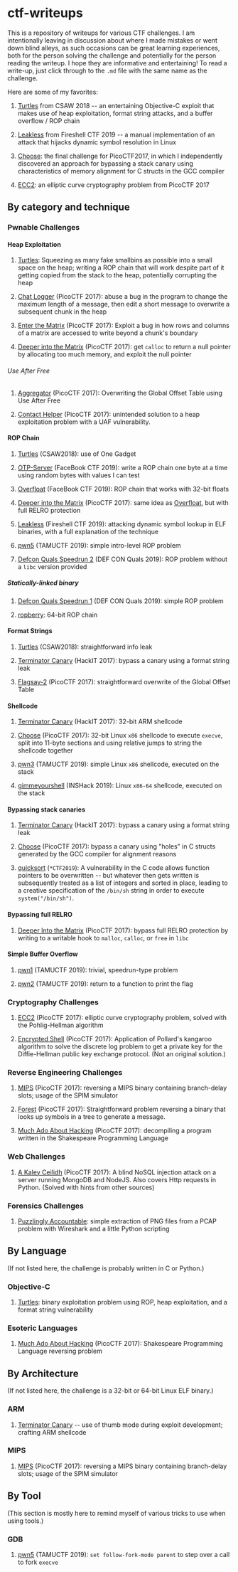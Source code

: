 # ctf-writeups

This is a repository of writeups for various CTF challenges. I am intentionally leaving in discussion about where I made mistakes or went down blind alleys, as such occasions can be great learning experiences, both for the person solving the challenge and potentially for the person reading the writeup. I hope they are informative and entertaining! To read a write-up, just click through to the `.md` file with the same name as the challenge.

Here are some of my favorites:

1. [Turtles](./CSAW2018/turtles) from CSAW 2018 -- an entertaining Objective-C exploit that makes use of heap exploitation, format string attacks, and a buffer overflow / ROP chain

2. [Leakless](./FireshellCTF2019/leakless) from Fireshell CTF 2019 -- a manual implementation of an attack that hijacks dynamic symbol resolution in Linux

3. [Choose](./PicoCTF2017/final): the final challenge for PicoCTF2017, in which I independently discovered an approach for bypassing a stack canary using characteristics of memory alignment for C structs in the GCC compiler

4. [ECC2](./PicoCTF2017/ECC2): an elliptic curve cryptography problem from PicoCTF 2017

## By category and technique

### Pwnable Challenges

#### Heap Exploitation

1. [Turtles](./CSAW2018/turtles): Squeezing as many fake smallbins as possible into a small space on the heap; writing a ROP chain that will work despite part of it getting copied from the stack to the heap, potentially corrupting the heap

2. [Chat Logger](./PicoCTF2017/chat-logger) (PicoCTF 2017): abuse a bug in the program to change the maximum length of a message, then edit a short message to overwrite a subsequent chunk in the heap

3. [Enter the Matrix](./PicoCTF2017/matrix) (PicoCTF 2017): Exploit a bug in how rows and columns of a matrix are accessed to write beyond a chunk's boundary

4. [Deeper into the Matrix](./PicoCTF2017/matrix-deeper) (PicoCTF 2017): get `calloc` to return a null pointer by allocating too much memory, and exploit the null pointer


###### Use After Free

1. [Aggregator](./PicoCTF2017/aggregator) (PicoCTF 2017): Overwriting the Global Offset Table using Use After Free

2. [Contact Helper](./PicoCTF2017/contact-helper) (PicoCTF 2017): unintended solution to a heap exploitation problem with a UAF vulnerability.

#### ROP Chain

1. [Turtles](./CSAW2018/turtles) (CSAW2018): use of One Gadget

2. [OTP-Server](./FacebookCTF2019) (FaceBook CTF 2019): write a ROP chain one byte at a time using random bytes with values I can test

3. [Overfloat](./FacebookCTF2019) (FaceBook CTF 2019): ROP chain that works with 32-bit floats

4. [Deeper into the Matrix](./PicoCTF2017/matrix-deeper) (PicoCTF 2017): same idea as [Overfloat](./FacebookCTF2019/overfloat), but with full RELRO protection

4. [Leakless](./FireshellCTF2019/leakless) (Fireshell CTF 2019): attacking dynamic symbol lookup in ELF binaries, with a full explanation of the technique

5. [pwn5](./TAMUCTF2019/pwn5) (TAMUCTF 2019): simple intro-level ROP problem

6. [Defcon Quals Speedrun 2](./DefConQuals2019/speedrun2/README.md) (DEF CON Quals 2019): ROP problem without a `libc` version provided

##### Statically-linked binary

1. [Defcon Quals Speedrun 1](./DefConQuals2019/speedrun1) (DEF CON Quals 2019): simple ROP problem

2. [ropberry](./INSHack2019/pwn/ropberry): 64-bit ROP chain


#### Format Strings

1. [Turtles](./CSAW2018/turtles) (CSAW2018): straightforward info leak

2. [Terminator Canary](./HackIT2017_pwn200) (HackIT 2017): bypass a canary using a format string leak

3. [Flagsay-2](./PicoCTF2017/flagsay-2) (PicoCTF 2017): straightforward overwrite of the Global Offset Table


#### Shellcode

1. [Terminator Canary](./HackIT2017_pwn200) (HackIT 2017): 32-bit ARM shellcode

2. [Choose](./PicoCTF2017/final) (PicoCTF 2017): 32-bit Linux `x86` shellcode to execute `execve`, split into 11-byte sections and using relative jumps to string the shellcode together

3. [pwn3](./TAMUCTF2019/pwn3) (TAMUCTF 2019): simple Linux `x86` shellcode, executed on the stack

4. [gimmeyourshell](./INSHack2019/pwn/gimmeyourshell) (INSHack 2019): Linux `x86-64` shellcode, executed on the stack

#### Bypassing stack canaries

1. [Terminator Canary](./HackIT2017_pwn200) (HackIT 2017): bypass a canary using a format string leak

2. [Choose](./PicoCTF2017/final) (PicoCTF 2017): bypass a canary using "holes" in C structs generated by the GCC compiler for alignment reasons

3. [quicksort](./StarCTF2019/quicksort) (`*CTF2019`): A vulnerability in the C code allows function pointers to be overwritten -- but whatever then gets written is subsequently treated as a list of integers and sorted in place, leading to a creative specification of the `/bin/sh` string in order to execute `system("/bin/sh")`.

#### Bypassing full RELRO

1. [Deeper Into the Matrix](./PicoCTF2017/matrix-deeper) (PicoCTF 2017): bypass full RELRO protection by writing to a writable hook to `malloc`, `calloc`, or `free` in `libc`


#### Simple Buffer Overflow

1. [pwn1](./TAMUCTF2019/pwn1) (TAMUCTF 2019): trivial, speedrun-type problem

2. [pwn2](./TAMUCTF2019/pwn2) (TAMUCTF 2019): return to a function to print the flag


### Cryptography Challenges

1. [ECC2](./PicoCTF2017/ECC2) (PicoCTF 2017): elliptic curve cryptography problem, solved with the Pohlig-Hellman algorithm

2. [Encrypted Shell](./PicoCTF2017/encrypted-shell) (PicoCTF 2017): Application of Pollard's kangaroo algorithm to solve the discrete log problem to get a private key for the Diffie-Hellman public key exchange protocol. (Not an original solution.)

### Reverse Engineering Challenges

1. [MIPS](./PicoCTF2017/MIPS) (PicoCTF 2017): reversing a MIPS binary containing branch-delay slots; usage of the SPIM simulator

2. [Forest](./PicoCTF2017/forest) (PicoCTF 2017): Straightforward problem reversing a binary that looks up symbols in a tree to generate a message.

3. [Much Ado About Hacking](./PicoCTF2017/much-ado) (PicoCTF 2017): decompiling a program written in the Shakespeare Programming Language

### Web Challenges

1. [A Kaley Ceilidh](./PicoCTF2017/kaley-ceilidh) (PicoCTF 2017): A blind NoSQL injection attack on a server running MongoDB and NodeJS. Also covers Http requests in Python. (Solved with hints from other sources)

### Forensics Challenges

1. [Puzzlingly Accountable](./PicoCTF2017/puzzlingly-accountable): simple extraction of PNG files from a PCAP problem with Wireshark and a little Python scripting

## By Language

(If not listed here, the challenge is probably written in C or Python.)

### Objective-C

1. [Turtles](./CSAW2018/turtles): binary exploitation problem using ROP, heap exploitation, and a format string vulnerability

### Esoteric Languages

1. [Much Ado About Hacking](./PicoCTF2017/much-ado) (PicoCTF 2017): Shakespeare Programming Language reversing problem

## By Architecture

(If not listed here, the challenge is a 32-bit or 64-bit Linux ELF binary.)

### ARM

1. [Terminator Canary](./HackIT2017_pwn200) -- use of thumb mode during exploit development; crafting ARM shellcode

### MIPS

1. [MIPS](./PicoCTF2017/MIPS) (PicoCTF 2017): reversing a MIPS binary containing branch-delay slots; usage of the SPIM simulator

## By Tool

(This section is mostly here to remind myself of various tricks to use when using tools.)

### GDB

1. [pwn5](./TAMUCTF2019/pwn5) (TAMUCTF 2019): `set follow-fork-mode parent` to step over a call to fork `execve`
